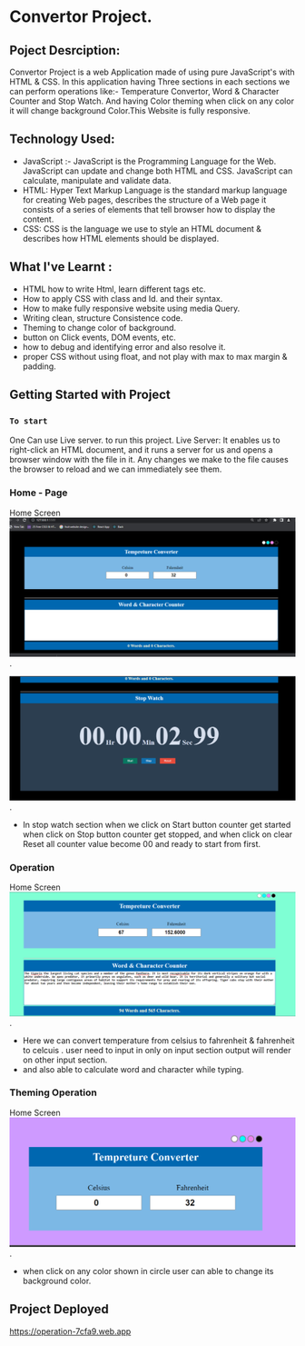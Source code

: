 # Convertor Project.

## Poject Desrciption:

Convertor Project is a web Application  made of using pure JavaScript's  with HTML & CSS. In this application having Three sections in each sections we can perform operations like:- Temperature Convertor, Word & Character Counter and Stop Watch. And having Color theming when click on any color it will change background Color.This Website is fully responsive. 

## Technology Used:

- JavaScript :- JavaScript is the Programming Language for the Web. JavaScript can update and change both HTML and CSS. JavaScript can calculate, manipulate and validate data.
- HTML: Hyper Text Markup Language is the standard markup language for creating Web pages, describes the structure of a Web page it consists of a series of elements that tell browser how to display the content.
- CSS: CSS is the language we use to style an HTML document & describes how HTML elements should be displayed.

## What I've Learnt :
- HTML how to write Html, learn different tags etc.
- How to apply CSS with class and Id. and their syntax.
- How to make fully responsive website using media Query.
- Writing clean, structure Consistence code.
- Theming to change color of background.
- button on Click events, DOM events, etc.
- how to debug and identifying error and also resolve it.
- proper CSS without using float, and not play with max to max margin & padding.


## Getting Started with Project

### `To start`

One Can use Live server. to run this project.
Live Server: It enables us to right-click an HTML document, and it runs a server for us and opens a browser window with the file in it. Any changes we make to the file causes the browser to reload and we can immediately see them. 

### Home - Page
Home Screen
![Home-Page](ReadmeImages/homepage.png).

![Home-Page](ReadmeImages/homepage2.png).
- In stop watch section when we click on Start button counter get started when click on Stop button counter get stopped, and when click on clear Reset all counter value become 00 and ready to start from first.


### Operation
Home Screen
![operations](ReadmeImages/operation.png).
- Here we can convert temperature from celsius to fahrenheit & fahrenheit to celcuis . user need to input in only on input section output will render on other input section.
- and also able to calculate word and character while typing.

### Theming Operation
Home Screen
![Theame](ReadmeImages/theming.png).
- when click on any color shown in circle user can able to change its background color.


## Project Deployed
https://operation-7cfa9.web.app